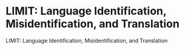 # LIMIT: Language Identification, Misidentification, and Translation

LIMIT: Language Identification, Misidentification, and Translation
